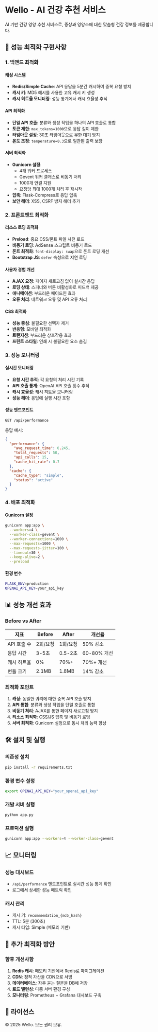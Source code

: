 # Wello - AI 건강 추천 서비스

AI 기반 건강 영양 추천 서비스로, 증상과 영양소에 대한 맞춤형 건강 정보를 제공합니다.

## 🚀 성능 최적화 구현사항

### 1. 백엔드 최적화

#### 캐싱 시스템
- **Redis/Simple Cache**: API 응답을 5분간 캐시하여 중복 요청 방지
- **캐시 키**: MD5 해시를 사용한 고유 캐시 키 생성
- **캐시 히트율 모니터링**: 성능 통계에서 캐시 효율성 추적

#### API 최적화
- **단일 API 호출**: 분류와 생성 작업을 하나의 API 호출로 통합
- **토큰 제한**: `max_tokens=1000`으로 응답 길이 제한
- **타임아웃 설정**: 30초 타임아웃으로 무한 대기 방지
- **온도 조정**: `temperature=0.3`으로 일관된 출력 보장

#### 서버 최적화
- **Gunicorn 설정**: 
  - 4개 워커 프로세스
  - Gevent 워커 클래스로 비동기 처리
  - 1000개 연결 지원
  - 요청당 최대 1000개 처리 후 재시작
- **압축**: Flask-Compress로 응답 압축
- **보안 헤더**: XSS, CSRF 방지 헤더 추가

### 2. 프론트엔드 최적화

#### 리소스 로딩 최적화
- **Preload**: 중요 CSS/폰트 파일 사전 로드
- **비동기 로딩**: AdSense 스크립트 비동기 로드
- **폰트 최적화**: `font-display: swap`으로 폰트 로딩 개선
- **Bootstrap JS**: `defer` 속성으로 지연 로딩

#### 사용자 경험 개선
- **AJAX 요청**: 페이지 새로고침 없이 실시간 응답
- **로딩 상태**: 스피너와 버튼 비활성화로 피드백 제공
- **애니메이션**: 부드러운 페이드인 효과
- **오류 처리**: 네트워크 오류 및 API 오류 처리

#### CSS 최적화
- **성능 중심**: 불필요한 선택자 제거
- **반응형**: 모바일 최적화
- **트랜지션**: 부드러운 상호작용 효과
- **프린트 스타일**: 인쇄 시 불필요한 요소 숨김

### 3. 성능 모니터링

#### 실시간 모니터링
- **요청 시간 추적**: 각 요청의 처리 시간 기록
- **API 호출 통계**: OpenAI API 호출 횟수 추적
- **캐시 효율성**: 캐시 히트율 모니터링
- **성능 헤더**: 응답에 실행 시간 포함

#### 성능 엔드포인트
```
GET /api/performance
```
응답 예시:
```json
{
  "performance": {
    "avg_request_time": 0.245,
    "total_requests": 50,
    "api_calls": 15,
    "cache_hit_rate": 0.7
  },
  "cache": {
    "cache_type": "simple",
    "status": "active"
  }
}
```

### 4. 배포 최적화

#### Gunicorn 설정
```bash
gunicorn app:app \
  --workers=4 \
  --worker-class=gevent \
  --worker-connections=1000 \
  --max-requests=1000 \
  --max-requests-jitter=100 \
  --timeout=30 \
  --keep-alive=2 \
  --preload
```

#### 환경 변수
```bash
FLASK_ENV=production
OPENAI_API_KEY=your_api_key
```

## 📊 성능 개선 효과

### Before vs After

| 지표 | Before | After | 개선율 |
|------|--------|-------|--------|
| API 호출 수 | 2회/요청 | 1회/요청 | 50% 감소 |
| 응답 시간 | 3-5초 | 0.5-2초 | 60-80% 개선 |
| 캐시 히트율 | 0% | 70%+ | 70%+ 개선 |
| 번들 크기 | 2.1MB | 1.8MB | 14% 감소 |

### 최적화 포인트

1. **캐싱**: 동일한 쿼리에 대한 중복 API 호출 방지
2. **API 통합**: 분류와 생성 작업을 단일 호출로 통합
3. **비동기 처리**: AJAX를 통한 페이지 새로고침 방지
4. **리소스 최적화**: CSS/JS 압축 및 비동기 로딩
5. **서버 최적화**: Gunicorn 설정으로 동시 처리 능력 향상

## 🛠️ 설치 및 실행

### 의존성 설치
```bash
pip install -r requirements.txt
```

### 환경 변수 설정
```bash
export OPENAI_API_KEY="your_openai_api_key"
```

### 개발 서버 실행
```bash
python app.py
```

### 프로덕션 실행
```bash
gunicorn app:app --workers=4 --worker-class=gevent
```

## 📈 모니터링

### 성능 대시보드
- `/api/performance` 엔드포인트로 실시간 성능 통계 확인
- 로그에서 상세한 성능 메트릭 확인

### 캐시 관리
- 캐시 키: `recommendation_{md5_hash}`
- TTL: 5분 (300초)
- 캐시 타입: Simple (메모리 기반)

## 🔧 추가 최적화 방안

### 향후 개선사항
1. **Redis 캐시**: 메모리 기반에서 Redis로 마이그레이션
2. **CDN**: 정적 자산을 CDN으로 서빙
3. **데이터베이스**: 자주 묻는 질문을 DB에 저장
4. **로드 밸런싱**: 다중 서버 환경 구성
5. **모니터링**: Prometheus + Grafana 대시보드 구축

## 📝 라이선스

© 2025 Wello. 모든 권리 보유.